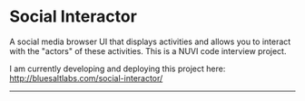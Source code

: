 # Social Interactor

A social media browser UI that displays activities and allows you to interact with the "actors" of these activities. This is a NUVI code interview project. 

I am currently developing and deploying this project here: <http://bluesaltlabs.com/social-interactor/>

-----
